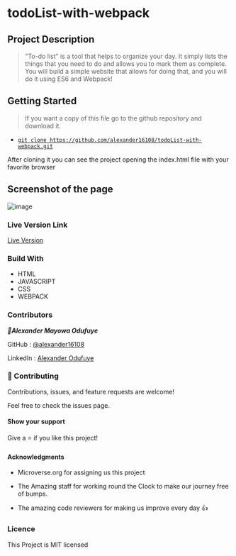 # todoList-with-webpack

## Project Description
 > "To-do list" is a tool that helps to organize your day. It simply lists the things that you need to do and allows you to mark them as complete. You will build a simple website that allows for doing that, and you will do it using ES6 and Webpack!


## Getting Started
> If you want a copy of this file go to the github repository and download it. 

- [`git clone https://github.com/alexander16108/todoList-with-webpack.git`](https://github.com/alexander16108/todoList-with-webpack.git)

After cloning it you can see the project opening the index.html file with your favorite browser 


## Screenshot of the page

![image](https://user-images.githubusercontent.com/60612329/134370021-45118641-d933-4dc1-90ff-630bc9b59540.png)


### Live Version Link

 [Live Version](https://alexander16108.github.io/todoList-with-webpack/)


### Build With
 - HTML
 - JAVASCRIPT
 - CSS
 - WEBPACK



### Contributors

***👤Alexander Mayowa Odufuye***

 GitHub : [@alexander16108](https://github.com/alexander16108)
 
 LinkedIn : [Alexander Odufuye]()

### 🤝 Contributing
Contributions, issues, and feature requests are welcome!

Feel free to check the issues page.

#### Show your support
Give a ⭐️ if you like this project!

#### Acknowledgments
- Microverse.org for assigning us this project

- The Amazing staff for working round the Clock to make our journey free of bumps.

- The amazing code reviewers for making us improve every day :thumbsup:

### Licence 

This Project is MIT licensed
